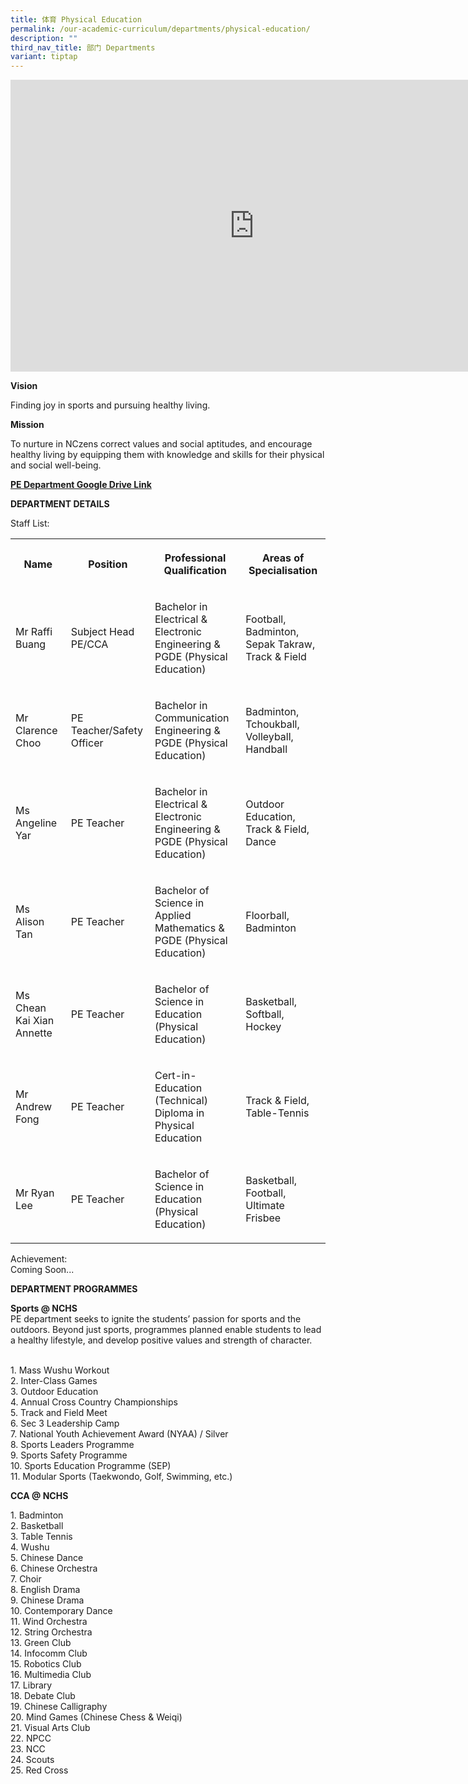 ```yaml
---
title: 体育 Physical Education
permalink: /our-academic-curriculum/departments/physical-education/
description: ""
third_nav_title: 部门 Departments
variant: tiptap
---
```

<div class="iframe-wrapper">
<iframe height="467" width="780" allowfullscreen="true" frameborder="0" src="https://docs.google.com/presentation/d/1JFkWmJCjUI-T_QyOSi0VoMoeeiMqUPEkEKYBiqUWJZs/embed?start=true&amp;loop=true&amp;delayms=5000"></iframe>
</div>
<p><strong>Vision</strong>
</p>
<p>Finding joy in sports and pursuing healthy living.</p>
<p><strong>Mission</strong>
</p>
<p>To nurture in NCzens correct values and social aptitudes, and encourage
healthy living by equipping them with knowledge and skills for their physical
and social well-being.</p>
<p><strong><a href="https://drive.google.com/drive/folders/0B0NLoi7jhnNmM2hJWDVnaUxYWWM?resourcekey=0-45bq6JNoH8n1RCfpR7WqSA" rel="noopener noreferrer nofollow" target="_blank">PE Department Google Drive Link</a></strong>
</p>
<p><strong>DEPARTMENT DETAILS</strong>
</p>
<p>Staff List:</p>
<table style="minWidth: 100px">
<colgroup>
<col>
<col>
<col>
<col>
</colgroup>
<tbody>
<tr>
<th rowspan="1" colspan="1">
<p>Name</p>
</th>
<th rowspan="1" colspan="1">
<p>Position</p>
</th>
<th rowspan="1" colspan="1">
<p>Professional Qualification</p>
</th>
<th rowspan="1" colspan="1">
<p>Areas of Specialisation</p>
</th>
</tr>
<tr>
<td rowspan="1" colspan="1">
<p>Mr Raffi Buang</p>
</td>
<td rowspan="1" colspan="1">
<p>Subject Head PE/CCA</p>
</td>
<td rowspan="1" colspan="1">
<p>Bachelor in Electrical &amp; Electronic Engineering &amp;
<br>PGDE (Physical Education)</p>
</td>
<td rowspan="1" colspan="1">
<p>Football, Badminton, Sepak Takraw, Track &amp; Field</p>
</td>
</tr>
<tr>
<td rowspan="1" colspan="1">
<p>Mr Clarence Choo</p>
</td>
<td rowspan="1" colspan="1">
<p>PE Teacher/Safety Officer</p>
</td>
<td rowspan="1" colspan="1">
<p>Bachelor in Communication Engineering &amp;
<br>PGDE (Physical Education)</p>
</td>
<td rowspan="1" colspan="1">
<p>Badminton, Tchoukball, Volleyball, Handball</p>
</td>
</tr>
<tr>
<td rowspan="1" colspan="1">
<p>Ms Angeline Yar</p>
</td>
<td rowspan="1" colspan="1">
<p>PE Teacher</p>
</td>
<td rowspan="1" colspan="1">
<p>Bachelor in Electrical &amp; Electronic Engineering &amp;
<br>PGDE (Physical Education)</p>
</td>
<td rowspan="1" colspan="1">
<p>Outdoor Education, Track &amp; Field, Dance</p>
</td>
</tr>
<tr>
<td rowspan="1" colspan="1">
<p>Ms Alison Tan</p>
</td>
<td rowspan="1" colspan="1">
<p>PE Teacher</p>
</td>
<td rowspan="1" colspan="1">
<p>Bachelor of Science in Applied Mathematics &amp;
<br>PGDE (Physical Education)</p>
</td>
<td rowspan="1" colspan="1">
<p>Floorball, Badminton</p>
</td>
</tr>
<tr>
<td rowspan="1" colspan="1">
<p>Ms Chean Kai Xian Annette</p>
</td>
<td rowspan="1" colspan="1">
<p>PE Teacher</p>
</td>
<td rowspan="1" colspan="1">
<p>Bachelor of Science in Education (Physical Education)</p>
</td>
<td rowspan="1" colspan="1">
<p>Basketball, Softball, Hockey</p>
</td>
</tr>
<tr>
<td rowspan="1" colspan="1">
<p>Mr Andrew Fong</p>
</td>
<td rowspan="1" colspan="1">
<p>PE Teacher</p>
</td>
<td rowspan="1" colspan="1">
<p>Cert-in-Education (Technical)
<br>Diploma in Physical Education</p>
</td>
<td rowspan="1" colspan="1">
<p>Track &amp; Field, Table-Tennis</p>
</td>
</tr>
<tr>
<td rowspan="1" colspan="1">
<p>Mr Ryan Lee</p>
</td>
<td rowspan="1" colspan="1">
<p>PE Teacher</p>
</td>
<td rowspan="1" colspan="1">
<p>Bachelor of Science in Education (Physical Education)</p>
</td>
<td rowspan="1" colspan="1">
<p>Basketball, Football, Ultimate Frisbee</p>
</td>
</tr>
</tbody>
</table>
<p>Achievement:
<br>Coming Soon...</p>
<p><strong>DEPARTMENT PROGRAMMES</strong>
</p>
<p><strong>Sports @ NCHS</strong>
<br>PE department seeks to ignite the students’ passion for sports and the
outdoors. Beyond just sports, programmes planned enable students to lead
a healthy lifestyle, and develop positive values and strength of character.</p>
<p>
<br>1. Mass Wushu Workout
<br>2. Inter-Class Games
<br>3. Outdoor Education
<br>4. Annual Cross Country Championships
<br>5. Track and Field Meet
<br>6. Sec 3 Leadership Camp
<br>7. National Youth Achievement Award (NYAA) / Silver
<br>8. Sports Leaders Programme
<br>9. Sports Safety Programme
<br>10. Sports Education Programme (SEP)
<br>11. Modular Sports (Taekwondo, Golf, Swimming, etc.)</p>
<p><strong>CCA @ NCHS</strong>
</p>
<p>1. Badminton
<br>2. Basketball
<br>3. Table Tennis
<br>4. Wushu
<br>5. Chinese Dance
<br>6. Chinese Orchestra
<br>7. Choir
<br>8. English Drama
<br>9. Chinese Drama
<br>10. Contemporary Dance
<br>11. Wind Orchestra
<br>12. String Orchestra
<br>13. Green Club
<br>14. Infocomm Club
<br>15. Robotics Club
<br>16. Multimedia Club
<br>17. Library
<br>18. Debate Club
<br>19. Chinese Calligraphy
<br>20. Mind Games (Chinese Chess &amp; Weiqi)
<br>21. Visual Arts Club
<br>22. NPCC
<br>23. NCC
<br>24. Scouts
<br>25. Red Cross</p>